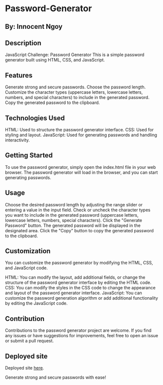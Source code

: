 # Password-Generator
## By: Innocent Ngoy

## Description
JavaScript Challenge: Password Generator
This is a simple password generator built using HTML, CSS, and JavaScript.

## Features
Generate strong and secure passwords.
Choose the password length.
Customize the character types (uppercase letters, lowercase letters, numbers, and special characters) to include in the generated password.
Copy the generated password to the clipboard.

## Technologies Used
HTML: Used to structure the password generator interface.
CSS: Used for styling and layout.
JavaScript: Used for generating passwords and handling interactivity.

## Getting Started
To use the password generator, simply open the index.html file in your web browser. The password generator will load in the browser, and you can start generating passwords.

## Usage
Choose the desired password length by adjusting the range slider or entering a value in the input field.
Check or uncheck the character types you want to include in the generated password (uppercase letters, lowercase letters, numbers, special characters).
Click the "Generate Password" button.
The generated password will be displayed in the designated area.
Click the "Copy" button to copy the generated password to the clipboard.

## Customization
You can customize the password generator by modifying the HTML, CSS, and JavaScript code.

HTML: You can modify the layout, add additional fields, or change the structure of the password generator interface by editing the HTML code.
CSS: You can modify the styles in the CSS code to change the appearance and layout of the password generator interface.
JavaScript: You can customize the password generation algorithm or add additional functionality by editing the JavaScript code.

## Contribution
Contributions to the password generator project are welcome. If you find any issues or have suggestions for improvements, feel free to open an issue or submit a pull request.

## Deployed site
Deployed site <a href="https://inongoy.github.io/Password-Generator/">here</a>.

Generate strong and secure passwords with ease!
